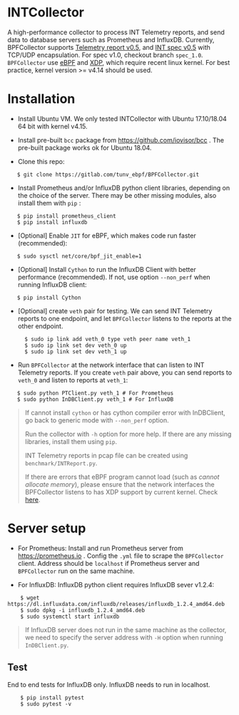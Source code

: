 # INTCollector
A high-performance collector to process INT Telemetry reports, and send data to database servers such as Prometheus and InfluxDB. 
Currently, BPFCollector supports [Telemetry report v0.5](https://github.com/p4lang/p4-applications/tree/master/docs), and [INT spec v0.5](https://github.com/p4lang/p4-applications/tree/master/docs) with TCP/UDP encapsulation. For spec v1.0, checkout branch `spec_1.0`. 
`BPFCollector` use [eBPF](https://www.iovisor.org/technology/ebpf) and [XDP](https://www.iovisor.org/technology/xdp), which require recent linux kernel. For best practice, kernel version >= v4.14 should be used.
# Installation

* Install Ubuntu VM. We only tested INTCollector with Ubuntu 17.10/18.04 64 bit with kernel v4.15.

* Install pre-built `bcc` package from https://github.com/iovisor/bcc . The pre-built package works ok for Ubuntu 18.04.

* Clone this repo:

 ``` shell
    $ git clone https://gitlab.com/tunv_ebpf/BPFCollector.git
 ```

* Install Prometheus and/or InfluxDB python client libraries, depending on the choice of the server. There may be other missing modules, also install them with `pip` :

 ``` shell
    $ pip install prometheus_client
    $ pip install influxdb
 ```
* [Optional] Enable `JIT` for eBPF, which makes code run faster (recommended):

 ``` shell
    $ sudo sysctl net/core/bpf_jit_enable=1
 ```

* [Optional] Install `Cython` to run the InfluxDB Client with better performance (recommended). If not, use option `--non_perf` when running InfluxDB client:

 ``` shell
    $ pip install Cython
 ```

* [Optional] create `veth` pair for testing. We can send INT Telemetry reports to one endpoint, and let `BPFCollector` listens to the reports at the other endpoint.

  ``` shell
    $ sudo ip link add veth_0 type veth peer name veth_1
    $ sudo ip link set dev veth_0 up
    $ sudo ip link set dev veth_1 up
  ```
* Run `BPFCollector` at the network interface that can listen to INT Telemetry reports. If you create `veth` pair above, you can send reports to `veth_0` and listen to reports at `veth_1`:

 ``` shell
    $ sudo python PTClient.py veth_1 # For Prometheus
    $ sudo python InDBClient.py veth_1 # For InfluxDB
 ```
 
> If cannot install `cython` or has cython compiler error with InDBClient, go back to generic mode with `--non_perf` option.
>
> Run the collector with `-h` option for more help. If there are any missing libraries, install them using `pip`. 
>
> INT Telemetry reports in pcap file can be created using `benchmark/INTReport.py`.
>
> If there are errors that eBPF program cannot load (such as _cannot allocate memory_), please ensure that the network interfaces the BPFCollector listens to has XDP support by current kernel. Check [here](https://github.com/iovisor/bcc/blob/master/docs/kernel-versions.md#xdp). 

# Server setup

* For Prometheus: Install and run Prometheus server from https://prometheus.io . Config the `.yml` file to scrape the `BPFCollector` client. Address should be `localhost` if Prometheus server and `BPFCollector` run on the same machine.

* For InfluxDB: InfluxDB python client requires InfluxDB sever v1.2.4:

``` shell
    $ wget https://dl.influxdata.com/influxdb/releases/influxdb_1.2.4_amd64.deb
    $ sudo dpkg -i influxdb_1.2.4_amd64.deb
    $ sudo systemctl start influxdb
```

> If InfluxDB server does not run in the same machine as the collector, we need to specify the server address with `-H` option when running `InDBClient.py`.

## Test
End to end tests for InfluxDB only. InfluxDB needs to run in localhost. 
``` shell
    $ pip install pytest
    $ sudo pytest -v
```

